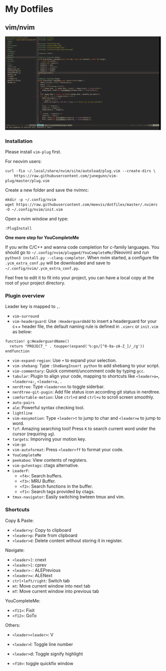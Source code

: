 # My Dotfiles

## vim/nvim

![vim](vimrc.png)

### Installation

Please install `vim-plug` first.

For neovim users:
```shell
curl -fLo ~/.local/share/nvim/site/autoload/plug.vim --create-dirs \
    https://raw.githubusercontent.com/junegunn/vim-plug/master/plug.vim
```

Create a new folder and save the nvimrc:
```
mkdir -p ~/.config/nvim
wget https://raw.githubusercontent.com/moevis/dotfiles/master/.nvimrc -O ~/.config/nvim/init.vim
```

Open a nvim window and type:
```shell
:PlugInstall
```

**One more step for YouCompleteMe**

If you write C/C++ and wanna code completion for c-family languages. You should go to `~/.config/nvim/plugged/YouCompleteMe/`(Neovim) and run `python3 install.py --clang-completer`. When nvim started, a configure file `.ycm_extra_conf.py` will be downloaded and save to `~/.config/nvim/.ycm_extra_conf.py`.

Feel free to edit it to fit into your project, you can have a local copy at the root of your project directory.

### Plugin overview

Leader key is mapped to `,`.

- `vim-surround`
- `vim-headerguard`: Use `:HeaderguardAdd` to insert a headerguard for your c++ header file, the default naming rule is defined in `.vimrc` or `init.vim` as below:
```
function! g:HeaderguardName()
  return "PROJECT_" . toupper(expand('%:gs/[^0-9a-zA-Z_]/_/g'))
endfunction
```

- `vim-expand-region`: Use `+` to expand your selection.
- `vim-shebang`: Type `:SheBangInsert python` to add shebang to your script.
- `vim-commentary`: Quick comment/uncomment code by typing `gcc`.
- `tabular`: Plugin to align your code, mapping to shortcuts like `<leader>a=`, `<leader>a:`, `<leader>a,` .
- `nerdtree`: Type `<leader>nn` to toggle siderbar.
- `nerdtree-git-pugin`: Add file status icon according git status in nerdtree.
- `comfortable-motion`: Use `ctrl+d` and `ctrl+u` to scroll screen smoothly.
- `auto-pairs`
- `ale`: Powerful syntax checking tool.
- `lightline`
- `vim-easymotion`: Type `<leader>t` to jump to char and `<leader>w` to jump to word.
- `fzf`: Amazing searching tool! Press `K` to search current word under the cursor (requiring `ag`).
- `targets`: Imporving your motion key.
- `vim-go`
- `vim-autoformat`: Press `<leader>ff` to format your code.
- `YouCompleteMe`
- `peekaboo`: View contents of registers.
- `vim-gutentags`: ctags alternative.
- `LeaderF`:
  - `<f4>`: Search buffers.
  - `<f3>`: MRU Buffer.
  - `<f2>`: Search functions in the buffer.
  - `<f1>`: Search tags provided by ctags.
- `tmux-navigator`: Easily switching bwteen tmux and vim.

### Shortcuts

Copy & Paste:
- `<leader>y`: Copy to clipboard
- `<leader>p`: Paste from clipboard
- `<leader>d`: Delete content without storing it in register.

Navigate:
- `<leader>]`: cnext
- `<leader>[`: cprev
- `<leader>-`: ALEPrevious
- `<leader>=`: ALENext
- `ctrl+left/right`: Switch tab
- `mt`: Move current window into next tab
- `mT`: Move current window into previous tab

YouCompleteMe:
- `<f11>`: Fixit
- `<f12>`: GoTo

Others:
- `<leader><leader>`: V
- `<leader>`l: Toggle line number
- `<leader>`d: Toggle signify highlight

- `<f10>`: toggle quickfix window

